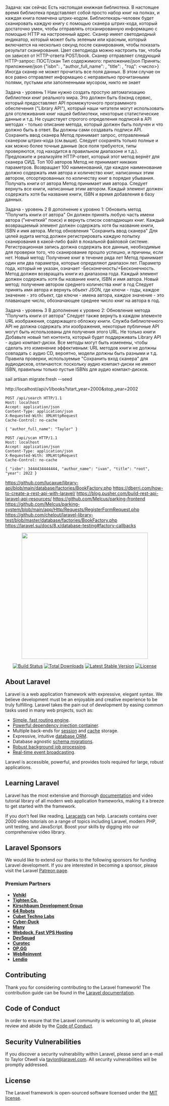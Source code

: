 Задача: как сейчас
Есть настоящая книжная библиотека.
В настоящее время библиотека представляет собой просто набор книг на полках, и каждая книга помечена штрих-кодом. Библиотекарь-человек будет сканировать каждую книгу с помощью сканера штрих-кода, который достаточно умен, чтобы отправлять отсканированную информацию с помощью HTTP на настроенный адрес. Сканер имеет светодиодный индикатор, который может быть зеленым или красным, который включается на несколько секунд после сканирования, чтобы показать результат сканирования. Цвет светодиода можно настроить так, чтобы он зависел от HTTP-ответа POST/book.
Сканер отправляет следующий HTTP-запрос:
ПОСТ/скан
Тип содержимого: приложение/json
Принять: приложение/json
{"isbn": <int>, "author_full_name": <string>, "title": <string>, "год": <число>}
Иногда сканер не может прочитать все поля данных. В этом случае он все равно отправляет информацию с неправильно прочитанными полями, пустыми или заполненными мусором, никто не знает

Задача - уровень 1
Нам нужно создать простую автоматизацию библиотеки книг реального мира. Это должен быть бэкэнд сервис, который предоставляет API промежуточного программного обеспечения ("Library API"), который наши читатели могут использовать для отслеживания книг нашей библиотеки, некоторые статистические данные и т.д.
Не существует строгого определения подписей в API методах - только описание метода, который должен быть получен и что должно быть в ответ. Вы должны сами создавать подписи API.
Сохранить ввод сканера
Метод принимает запрос, отправленный сканером штрих-кода (см.выше). Следует сохранять только полные и как можно более точные данные (все поля требуются, типы проверяются, год находится в правильном диапазоне и т.д.). Предложите и реализуйте НТТР-ответ, который этот метод вернёт для сканера СИД.
Топ 100 авторов
Метод не принимает никаких параметров. Возвращает 100 наименований, где каждое наименование должно содержать имя автора и количество книг, написанных этим автором, отсортированных по количеству книг в порядке убывания.
Получать книги от автора
Метод принимает имя автора. Следует вернуть все книги, написанные этим автором. Каждый элемент должен содержать хотя бы название книги, ISBN и время добавления в базу данных.


Задача - уровень 2
В дополнение к уровню 1:
Обновить метод "Получить книги от автора" Он должен принять любую часть имени автора ("нечеткий" поиск) и вернуть список совпадающих книг. Каждый возвращаемый элемент должен содержать хотя бы название книги, ISBN и имя автора.
Метод обновления "Сохранить ввод сканера"
Для целей аудита метод должен регистрировать каждую попытку сканирования в какой-либо файл в локальной файловой системе. Регистрационная запись должна содержать все данные, необходимые для проверки того, что сканирование прошло успешно, и причины, если нет.
Новый метод: Получение книг в течение ряда лет
Метод принимает один или два параметра, которые определяют диапазон лет. Параметр года, который не указан, означает -Бесконечность/+Бесконечность. Метод должен возвращать книги из диапазона года. Каждый элемент должен содержать хотя бы название книги, ISBN и имя автора.
Новый метод: получение автором среднего количества книг в год
Следует принять имя автора и вернуть объект JSON, где ключи - годы, каждое значение - это объект, где ключи - имена автора, каждое значение - это плавающее число, обозначающее среднее число книг на автора в год.


Задача - уровень З
В дополнение к уровню 2:
Обновление метода "Получить книги от автора"
Следует также вернуть в каждом элементе URL изображения, содержащего обложку книги. Служба библиотечного API не должна содержать эти изображения, некоторые публичные API могут быть использованы для получения этого URL.
Не только книги
Добавьте новый тип контента, который будет поддерживать Library API - аудио компакт-диски. Все методы могут быть изменены, чтобы сделать это изменение эффективным: URL методов книги не должны совпадать с аудио CD, вероятно, модели должны быть разными и т.д.
Правила проверки, используемые "Сохранить вход сканера" для аудиодисков, отличаются: поскольку аудио компакт-диски не имеют ISBN, правильны только пустые ISBNs для аудио компакт-дисков.

sail artisan migrate:fresh --seed

http://localhost/api/v1/books?start_year=2000&stop_year=2002

````http request
POST /api/search HTTP/1.1
Host: localhost
Accept: application/json
Content-Type: application/json
X-Requested-With: XMLHttpRequest
Cache-Control: no-cache

{ "author_full_name": "Taylor" }
````

````http request
POST /api/scan HTTP/1.1
Host: localhost
Accept: application/json
Content-Type: application/json
X-Requested-With: XMLHttpRequest
Cache-Control: no-cache

{ "isbn": 3444434444444, "author_name": "ivan", "title": "root", "year": 2022 }
````

https://github.com/lucaxue/library-api/blob/main/database/factories/BookFactory.php
https://dberri.com/how-to-create-a-rest-api-with-laravel/
https://blog.pusher.com/build-rest-api-laravel-api-resources/
https://github.com/Melcus/parking-frontend
https://github.com/Melcus/parking-system/blob/main/app/Http/Requests/RegisterFormRequest.php
https://github.com/chelout/laravel-library-test/blob/master/database/factories/BookFactory.php
https://laravel.su/docs/8.x/database-testing#factory-callbacks


<p align="center"><a href="https://laravel.com" target="_blank"><img src="https://raw.githubusercontent.com/laravel/art/master/logo-lockup/5%20SVG/2%20CMYK/1%20Full%20Color/laravel-logolockup-cmyk-red.svg" width="400"></a></p>

<p align="center">
<a href="https://travis-ci.org/laravel/framework"><img src="https://travis-ci.org/laravel/framework.svg" alt="Build Status"></a>
<a href="https://packagist.org/packages/laravel/framework"><img src="https://img.shields.io/packagist/dt/laravel/framework" alt="Total Downloads"></a>
<a href="https://packagist.org/packages/laravel/framework"><img src="https://img.shields.io/packagist/v/laravel/framework" alt="Latest Stable Version"></a>
<a href="https://packagist.org/packages/laravel/framework"><img src="https://img.shields.io/packagist/l/laravel/framework" alt="License"></a>
</p>

## About Laravel

Laravel is a web application framework with expressive, elegant syntax. We believe development must be an enjoyable and creative experience to be truly fulfilling. Laravel takes the pain out of development by easing common tasks used in many web projects, such as:

- [Simple, fast routing engine](https://laravel.com/docs/routing).
- [Powerful dependency injection container](https://laravel.com/docs/container).
- Multiple back-ends for [session](https://laravel.com/docs/session) and [cache](https://laravel.com/docs/cache) storage.
- Expressive, intuitive [database ORM](https://laravel.com/docs/eloquent).
- Database agnostic [schema migrations](https://laravel.com/docs/migrations).
- [Robust background job processing](https://laravel.com/docs/queues).
- [Real-time event broadcasting](https://laravel.com/docs/broadcasting).

Laravel is accessible, powerful, and provides tools required for large, robust applications.

## Learning Laravel

Laravel has the most extensive and thorough [documentation](https://laravel.com/docs) and video tutorial library of all modern web application frameworks, making it a breeze to get started with the framework.

If you don't feel like reading, [Laracasts](https://laracasts.com) can help. Laracasts contains over 2000 video tutorials on a range of topics including Laravel, modern PHP, unit testing, and JavaScript. Boost your skills by digging into our comprehensive video library.

## Laravel Sponsors

We would like to extend our thanks to the following sponsors for funding Laravel development. If you are interested in becoming a sponsor, please visit the Laravel [Patreon page](https://patreon.com/taylorotwell).

### Premium Partners

- **[Vehikl](https://vehikl.com/)**
- **[Tighten Co.](https://tighten.co)**
- **[Kirschbaum Development Group](https://kirschbaumdevelopment.com)**
- **[64 Robots](https://64robots.com)**
- **[Cubet Techno Labs](https://cubettech.com)**
- **[Cyber-Duck](https://cyber-duck.co.uk)**
- **[Many](https://www.many.co.uk)**
- **[Webdock, Fast VPS Hosting](https://www.webdock.io/en)**
- **[DevSquad](https://devsquad.com)**
- **[Curotec](https://www.curotec.com/services/technologies/laravel/)**
- **[OP.GG](https://op.gg)**
- **[WebReinvent](https://webreinvent.com/?utm_source=laravel&utm_medium=github&utm_campaign=patreon-sponsors)**
- **[Lendio](https://lendio.com)**

## Contributing

Thank you for considering contributing to the Laravel framework! The contribution guide can be found in the [Laravel documentation](https://laravel.com/docs/contributions).

## Code of Conduct

In order to ensure that the Laravel community is welcoming to all, please review and abide by the [Code of Conduct](https://laravel.com/docs/contributions#code-of-conduct).

## Security Vulnerabilities

If you discover a security vulnerability within Laravel, please send an e-mail to Taylor Otwell via [taylor@laravel.com](mailto:taylor@laravel.com). All security vulnerabilities will be promptly addressed.

## License

The Laravel framework is open-sourced software licensed under the [MIT license](https://opensource.org/licenses/MIT).
